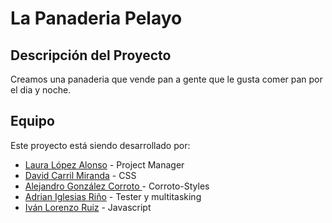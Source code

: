 # La Panaderia Pelayo

## Descripción del Proyecto
Creamos una panaderia que vende pan a gente que le gusta comer pan por el dia y noche.

## Equipo
Este proyecto está siendo desarrollado por:

- [Laura López Alonso](https://github.com/laurity) - Project Manager
- [David Carril Miranda](https://github.com/Daniel-Carril-Miranda) - CSS
- [Alejandro González Corroto ](https://github.com/usuario3) - Corroto-Styles
- [Adrian Iglesias Riño](https://github.com/Torremolinos) - Tester y multitasking
- [Iván Lorenzo Ruiz](https://github.com/ivanlr96) - Javascript
